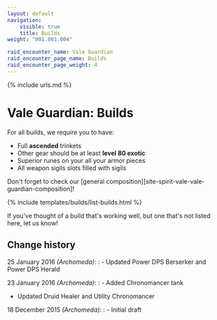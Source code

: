 ```yaml
---
layout: default
navigation:
    visible: true
    title: Builds
weight: "001.001.004"

raid_encounter_name: Vale Guardian
raid_encounter_page_name: Builds
raid_encounter_page_weight: 4
---
```

{% include urls.md %}

# Vale Guardian: Builds
For all builds, we require you to have:

- Full **ascended** trinkets
- Other gear should be at least **level 80 exotic**
- Superior runes on your all your armor pieces
- All weapon sigils slots filled with sigils

Don't forget to check our [general composition][site-spirit-vale-vale-guardian-composition]!

{% include templates/builds/list-builds.html %}

If you've thought of a build that's working well, but one that's not listed here, let us know!

## Change history
25 January 2016 *(Archomeda)*:
: - Updated Power DPS Berserker and Power DPS Herald

23 January 2016 *(Archomeda)*:
: - Added Chronomancer tank
- Updated Druid Healer and Utility Chronomancer

18 December 2015 *(Archomeda)*:
: - Initial draft
